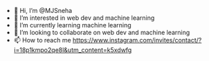 - 👋 Hi, I’m @MJSneha
- 👀 I’m interested in web dev and machine learning
- 🌱 I’m currently learning machine learning
- 💞️ I’m looking to collaborate on web dev and machine learning
- 📫 How to reach me  https://www.instagram.com/invites/contact/?i=18p1kmpo2qe8l&utm_content=k5xdwfg

<!---
MJSneha/MJSneha is a ✨ special ✨ repository because its `README.md` (this file) appears on your GitHub profile.
You can click the Preview link to take a look at your changes.
--->
